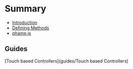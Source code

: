 # Summary

* [Introduction](README.md)
* [Defining Methods](methods.md)
* [phame.js](phamejs.md)


## Guides

[Touch based Controllers](guides/Touch based Controllers)



